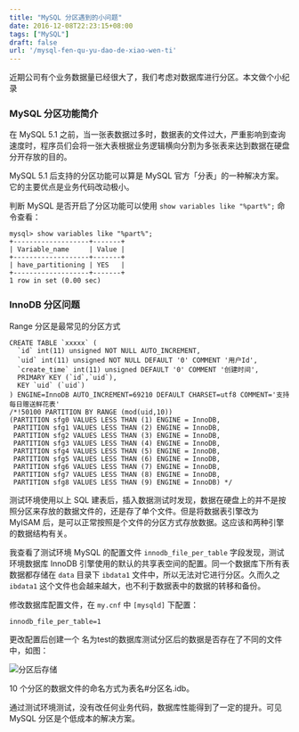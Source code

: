 ```yaml
---
title: "MySQL 分区遇到的小问题"
date: 2016-12-08T22:23:15+08:00
tags: ["MySQL"]
draft: false
url: '/mysql-fen-qu-yu-dao-de-xiao-wen-ti'
---
```


近期公司有个业务数据量已经很大了，我们考虑对数据库进行分区。本文做个小纪录

<!--more-->

### MySQL 分区功能简介
在 MySQL 5.1 之前，当一张表数据过多时，数据表的文件过大，严重影响到查询速度时，程序员们会将一张大表根据业务逻辑横向分割为多张表来达到数据在硬盘分开存放的目的。

MySQL 5.1 后支持的分区功能可以算是 MySQL 官方「分表」的一种解决方案。它的主要优点是业务代码改动极小。

判断 MySQL 是否开启了分区功能可以使用 `show variables like "%part%";` 命令查看：
```
mysql> show variables like "%part%";  
+-------------------+-------+  
| Variable_name     | Value |  
+-------------------+-------+  
| have_partitioning | YES   |  
+-------------------+-------+  
1 row in set (0.00 sec)  
```

### InnoDB 分区问题

Range 分区是最常见的分区方式
```
CREATE TABLE `xxxxx` (
  `id` int(11) unsigned NOT NULL AUTO_INCREMENT,
  `uid` int(11) unsigned NOT NULL DEFAULT '0' COMMENT '用户Id',
  `create_time` int(11) unsigned DEFAULT '0' COMMENT '创建时间',
  PRIMARY KEY (`id`,`uid`),
  KEY `uid` (`uid`)
) ENGINE=InnoDB AUTO_INCREMENT=69210 DEFAULT CHARSET=utf8 COMMENT='支持每日赠送鲜花表'
/*!50100 PARTITION BY RANGE (mod(uid,10))
(PARTITION sfg0 VALUES LESS THAN (1) ENGINE = InnoDB,
 PARTITION sfg1 VALUES LESS THAN (2) ENGINE = InnoDB,
 PARTITION sfg2 VALUES LESS THAN (3) ENGINE = InnoDB,
 PARTITION sfg3 VALUES LESS THAN (4) ENGINE = InnoDB,
 PARTITION sfg4 VALUES LESS THAN (5) ENGINE = InnoDB,
 PARTITION sfg5 VALUES LESS THAN (6) ENGINE = InnoDB,
 PARTITION sfg6 VALUES LESS THAN (7) ENGINE = InnoDB,
 PARTITION sfg7 VALUES LESS THAN (8) ENGINE = InnoDB,
 PARTITION sfg8 VALUES LESS THAN (9) ENGINE = InnoDB) */
```
测试环境使用以上 SQL 建表后，插入数据测试时发现，数据在硬盘上的并不是按照分区来存放的数据文件的，还是存了单个文件。但是将数据表引擎改为 MyISAM 后，是可以正常按照是个文件的分区方式存放数据。这应该和两种引擎的数据结构有关。

我查看了测试环境 MySQL 的配置文件 `innodb_file_per_table` 字段发现，测试环境数据库 InnoDB 引擎使用的默认的共享表空间的配置。同一个数据库下所有表数据都存储在 `data` 目录下 `ibdata1` 文件中，所以无法对它进行分区。久而久之 `ibdata1` 这个文件也会越来越大，也不利于数据表中的数据的转移和备份。

修改数据库配置文件，在 `my.cnf` 中 `[mysqld]` 下配置：
```
innodb_file_per_table=1
```

更改配置后创建一个 名为test的数据库测试分区后的数据是否存在了不同的文件中，如图：

![分区后存储](http://7xu5j5.com1.z0.glb.clouddn.com/mysql-fenqu.png)

10 个分区的数据文件的命名方式为表名#分区名.idb。

通过测试环境测试，没有改任何业务代码，数据库性能得到了一定的提升。可见 MySQL 分区是个低成本的解决方案。